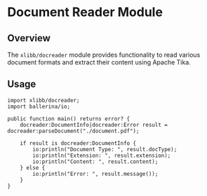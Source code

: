 # Document Reader Module

## Overview

The `xlibb/docreader` module provides functionality to read various document formats and extract their content using Apache Tika.

## Usage

```ballerina
import xlibb/docreader;
import ballerina/io;

public function main() returns error? {
    docreader:DocumentInfo|docreader:Error result = docreader:parseDocument("./document.pdf");
    
    if result is docreader:DocumentInfo {
        io:println("Document Type: ", result.docType);
        io:println("Extension: ", result.extension);
        io:println("Content: ", result.content);
    } else {
        io:println("Error: ", result.message());
    }
}
```
